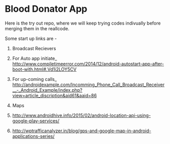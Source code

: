 # Blood Donator App

Here is the try out repo, where we will keep trying codes indivually before merging them in the reallcode.

Some start up links are - 

1. Broadcast Recievers
  1. For Auto app initiate_ 
  http://www.compiletimeerror.com/2014/12/android-autostart-app-after-boot-with.html#.Vd1i2LOY5CV
  
  2. For up-coming calls_
  http://androidexample.com/Incomming_Phone_Call_Broadcast_Receiver__-_Android_Example/index.php?view=article_discription&aid61&aaid=86

2. Maps
 1. http://www.androidhive.info/2015/02/android-location-api-using-google-play-services/
 2. http://wptrafficanalyzer.in/blog/gps-and-google-map-in-android-applications-series/
